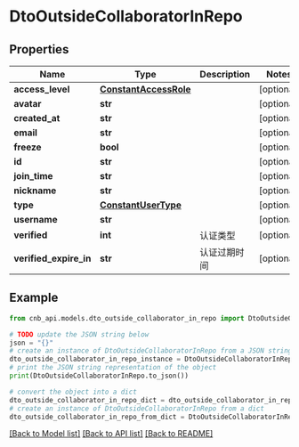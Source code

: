 # DtoOutsideCollaboratorInRepo


## Properties

Name | Type | Description | Notes
------------ | ------------- | ------------- | -------------
**access_level** | [**ConstantAccessRole**](ConstantAccessRole.md) |  | [optional] 
**avatar** | **str** |  | [optional] 
**created_at** | **str** |  | [optional] 
**email** | **str** |  | [optional] 
**freeze** | **bool** |  | [optional] 
**id** | **str** |  | [optional] 
**join_time** | **str** |  | [optional] 
**nickname** | **str** |  | [optional] 
**type** | [**ConstantUserType**](ConstantUserType.md) |  | [optional] 
**username** | **str** |  | [optional] 
**verified** | **int** | 认证类型 | [optional] 
**verified_expire_in** | **str** | 认证过期时间 | [optional] 

## Example

```python
from cnb_api.models.dto_outside_collaborator_in_repo import DtoOutsideCollaboratorInRepo

# TODO update the JSON string below
json = "{}"
# create an instance of DtoOutsideCollaboratorInRepo from a JSON string
dto_outside_collaborator_in_repo_instance = DtoOutsideCollaboratorInRepo.from_json(json)
# print the JSON string representation of the object
print(DtoOutsideCollaboratorInRepo.to_json())

# convert the object into a dict
dto_outside_collaborator_in_repo_dict = dto_outside_collaborator_in_repo_instance.to_dict()
# create an instance of DtoOutsideCollaboratorInRepo from a dict
dto_outside_collaborator_in_repo_from_dict = DtoOutsideCollaboratorInRepo.from_dict(dto_outside_collaborator_in_repo_dict)
```
[[Back to Model list]](../README.md#documentation-for-models) [[Back to API list]](../README.md#documentation-for-api-endpoints) [[Back to README]](../README.md)


